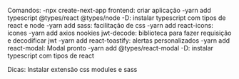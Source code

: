 Comandos:
-npx create-next-app frontend: criar aplicação
-yarn add typescript @types/react @types/node -D: instalar typescript com tipos de react e node
-yarn add sass: facilitação de css
-yarn add react-icons: icones
-yarn add axios nookies jwt-decode: biblioteca para fazer requisição e decodificar jwt
-yarn add react-toastify: alertas personalizados
-yarn add react-modal: Modal pronto
-yarn add @types/react-modal -D: instalar typescript com tipos de react

Dicas:
Instalar extensão css modules e sass